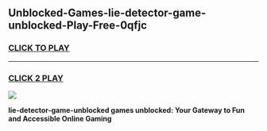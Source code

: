 
## Unblocked-Games-lie-detector-game-unblocked-Play-Free-0qfjc
<h3>
<a href="https://premium76.site?title=lie-detector-game-unblocked&ref=18A1">CLICK TO PLAY</a></h3>
<hr>

<h3>
<a href="https://premium76.site?title=lie-detector-game-unblocked&ref=18A1">CLICK 2 PLAY</a>
  
</h3>

<a href="https://premium76.site?title=lie-detector-game-unblocked&ref=18A1"><img src="https://clearcache.store/games.png"></a>


**lie-detector-game-unblocked games unblocked: Your Gateway to Fun and Accessible Online Gaming**
